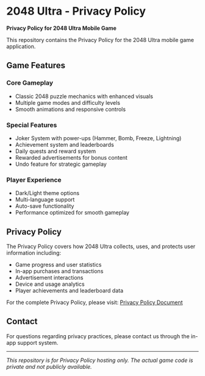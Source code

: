 # 2048 Ultra - Privacy Policy

**Privacy Policy for 2048 Ultra Mobile Game**

This repository contains the Privacy Policy for the 2048 Ultra mobile game application.

## Game Features

### Core Gameplay
- Classic 2048 puzzle mechanics with enhanced visuals
- Multiple game modes and difficulty levels
- Smooth animations and responsive controls

### Special Features
- Joker System with power-ups (Hammer, Bomb, Freeze, Lightning)
- Achievement system and leaderboards
- Daily quests and reward system
- Rewarded advertisements for bonus content
- Undo feature for strategic gameplay

### Player Experience
- Dark/Light theme options
- Multi-language support
- Auto-save functionality
- Performance optimized for smooth gameplay

## Privacy Policy

The Privacy Policy covers how 2048 Ultra collects, uses, and protects user information including:

- Game progress and user statistics
- In-app purchases and transactions
- Advertisement interactions
- Device and usage analytics
- Player achievements and leaderboard data

For the complete Privacy Policy, please visit: [Privacy Policy Document](index.html)

## Contact

For questions regarding privacy practices, please contact us through the in-app support system.

---

*This repository is for Privacy Policy hosting only. The actual game code is private and not publicly available.*
